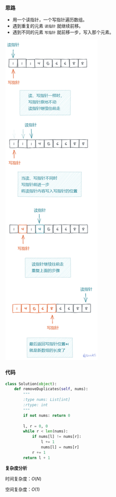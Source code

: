### 思路

- 用一个读指针，一个写指针遍历数组。
- 遇到重复的元素 `读指针` 就继续前移。
- 遇到不同的元素 `写指针` 就前移一步，写入那个元素。

![26](../fig/26.png)

### 代码

```python
class Solution(object):
    def removeDuplicates(self, nums):
        """
        :type nums: List[int]
        :rtype: int
        """
        if not nums: return 0

        l, r = 0, 0
        while r < len(nums):
            if nums[l] != nums[r]:
                l += 1
                nums[l] = nums[r]
            r += 1
        return l + 1
```



**复杂度分析**

时间复杂度：$O(N)$

空间复杂度：$O(1)$
